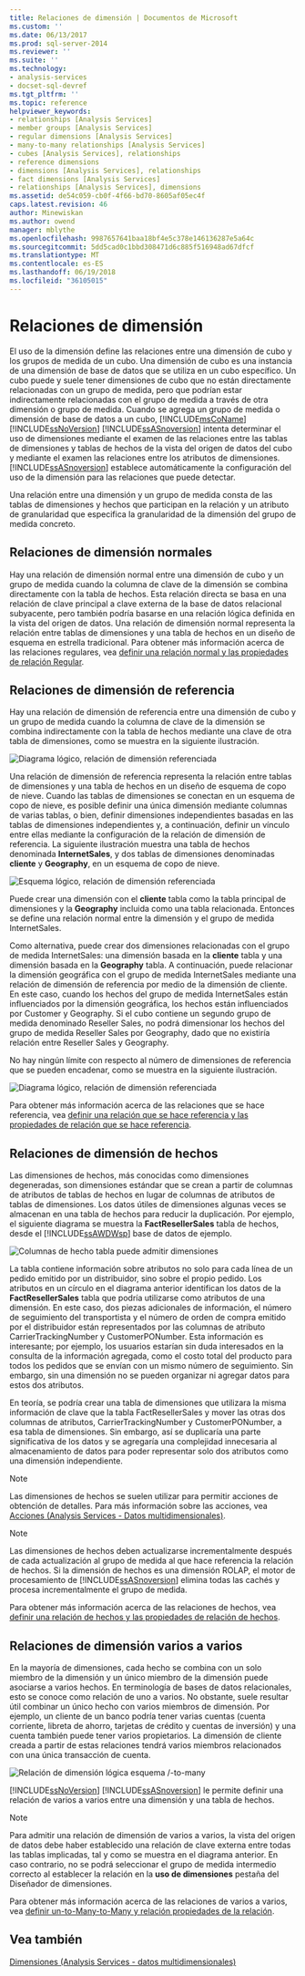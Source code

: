 ```yaml
---
title: Relaciones de dimensión | Documentos de Microsoft
ms.custom: ''
ms.date: 06/13/2017
ms.prod: sql-server-2014
ms.reviewer: ''
ms.suite: ''
ms.technology:
- analysis-services
- docset-sql-devref
ms.tgt_pltfrm: ''
ms.topic: reference
helpviewer_keywords:
- relationships [Analysis Services]
- member groups [Analysis Services]
- regular dimensions [Analysis Services]
- many-to-many relationships [Analysis Services]
- cubes [Analysis Services], relationships
- reference dimensions
- dimensions [Analysis Services], relationships
- fact dimensions [Analysis Services]
- relationships [Analysis Services], dimensions
ms.assetid: de54c059-cb0f-4f66-bd70-8605af05ec4f
caps.latest.revision: 46
author: Minewiskan
ms.author: owend
manager: mblythe
ms.openlocfilehash: 9987657641baa18bf4e5c378e146136287e5a64c
ms.sourcegitcommit: 5dd5cad0c1bbd308471d6c885f516948ad67dfcf
ms.translationtype: MT
ms.contentlocale: es-ES
ms.lasthandoff: 06/19/2018
ms.locfileid: "36105015"
---
```

# <a name="dimension-relationships"></a>Relaciones de dimensión
  El uso de la dimensión define las relaciones entre una dimensión de cubo y los grupos de medida de un cubo. Una dimensión de cubo es una instancia de una dimensión de base de datos que se utiliza en un cubo específico. Un cubo puede y suele tener dimensiones de cubo que no están directamente relacionadas con un grupo de medida, pero que podrían estar indirectamente relacionadas con el grupo de medida a través de otra dimensión o grupo de medida. Cuando se agrega un grupo de medida o dimensión de base de datos a un cubo, [!INCLUDE[msCoName](../../includes/msconame-md.md)] [!INCLUDE[ssNoVersion](../../includes/ssnoversion-md.md)] [!INCLUDE[ssASnoversion](../../includes/ssasnoversion-md.md)] intenta determinar el uso de dimensiones mediante el examen de las relaciones entre las tablas de dimensiones y tablas de hechos de la vista del origen de datos del cubo y mediante el examen las relaciones entre los atributos de dimensiones. [!INCLUDE[ssASnoversion](../../includes/ssasnoversion-md.md)] establece automáticamente la configuración del uso de la dimensión para las relaciones que puede detectar.  
  
 Una relación entre una dimensión y un grupo de medida consta de las tablas de dimensiones y hechos que participan en la relación y un atributo de granularidad que especifica la granularidad de la dimensión del grupo de medida concreto.  
  
## <a name="regular-dimension-relationships"></a>Relaciones de dimensión normales  
 Hay una relación de dimensión normal entre una dimensión de cubo y un grupo de medida cuando la columna de clave de la dimensión se combina directamente con la tabla de hechos. Esta relación directa se basa en una relación de clave principal a clave externa de la base de datos relacional subyacente, pero también podría basarse en una relación lógica definida en la vista del origen de datos. Una relación de dimensión normal representa la relación entre tablas de dimensiones y una tabla de hechos en un diseño de esquema en estrella tradicional. Para obtener más información acerca de las relaciones regulares, vea [definir una relación normal y las propiedades de relación Regular](../multidimensional-models/define-a-regular-relationship-and-regular-relationship-properties.md).  
  
## <a name="reference-dimension-relationships"></a>Relaciones de dimensión de referencia  
 Hay una relación de dimensión de referencia entre una dimensión de cubo y un grupo de medida cuando la columna de clave de la dimensión se combina indirectamente con la tabla de hechos mediante una clave de otra tabla de dimensiones, como se muestra en la siguiente ilustración.  
  
 ![Diagrama lógico, relación de dimensión referenciada](../../../2014/analysis-services/dev-guide/media/as-refdimension1.gif "diagrama lógico, relación de dimensión referenciada")  
  
 Una relación de dimensión de referencia representa la relación entre tablas de dimensiones y una tabla de hechos en un diseño de esquema de copo de nieve. Cuando las tablas de dimensiones se conectan en un esquema de copo de nieve, es posible definir una única dimensión mediante columnas de varias tablas, o bien, definir dimensiones independientes basadas en las tablas de dimensiones independientes y, a continuación, definir un vínculo entre ellas mediante la configuración de la relación de dimensión de referencia. La siguiente ilustración muestra una tabla de hechos denominada **InternetSales**, y dos tablas de dimensiones denominadas **cliente** y **Geography**, en un esquema de copo de nieve.  
  
 ![Esquema lógico, relación de dimensión referenciada](../../../2014/analysis-services/dev-guide/media/as-refdim-schema1.gif "esquema lógico, relación de dimensión referenciada")  
  
 Puede crear una dimensión con el **cliente** tabla como la tabla principal de dimensiones y la **Geography** incluida como una tabla relacionada. Entonces se define una relación normal entre la dimensión y el grupo de medida InternetSales.  
  
 Como alternativa, puede crear dos dimensiones relacionadas con el grupo de medida InternetSales: una dimensión basada en la **cliente** tabla y una dimensión basada en la **Geography** tabla. A continuación, puede relacionar la dimensión geográfica con el grupo de medida InternetSales mediante una relación de dimensión de referencia por medio de la dimensión de cliente. En este caso, cuando los hechos del grupo de medida InternetSales están influenciados por la dimensión geográfica, los hechos están influenciados por Customer y Geography. Si el cubo contiene un segundo grupo de medida denominado Reseller Sales, no podrá dimensionar los hechos del grupo de medida Reseller Sales por Geography, dado que no existiría relación entre Reseller Sales y Geography.  
  
 No hay ningún límite con respecto al número de dimensiones de referencia que se pueden encadenar, como se muestra en la siguiente ilustración.  
  
 ![Diagrama lógico, relación de dimensión referenciada](../../../2014/analysis-services/dev-guide/media/as-refdimension2.gif "diagrama lógico, relación de dimensión referenciada")  
  
 Para obtener más información acerca de las relaciones que se hace referencia, vea [definir una relación que se hace referencia y las propiedades de relación que se hace referencia](../multidimensional-models/define-a-referenced-relationship-and-referenced-relationship-properties.md).  
  
## <a name="fact-dimension-relationships"></a>Relaciones de dimensión de hechos  
 Las dimensiones de hechos, más conocidas como dimensiones degeneradas, son dimensiones estándar que se crean a partir de columnas de atributos de tablas de hechos en lugar de columnas de atributos de tablas de dimensiones. Los datos útiles de dimensiones algunas veces se almacenan en una tabla de hechos para reducir la duplicación. Por ejemplo, el siguiente diagrama se muestra la **FactResellerSales** tabla de hechos, desde el [!INCLUDE[ssAWDWsp](../../includes/ssawdwsp-md.md)] base de datos de ejemplo.  
  
 ![Columnas de hecho tabla puede admitir dimensiones](../../../2014/analysis-services/dev-guide/media/as-factdim.gif "columnas en realidad tabla puede admitir dimensiones")  
  
 La tabla contiene información sobre atributos no solo para cada línea de un pedido emitido por un distribuidor, sino sobre el propio pedido. Los atributos en un círculo en el diagrama anterior identifican los datos de la **FactResellerSales** tabla que podría utilizarse como atributos de una dimensión. En este caso, dos piezas adicionales de información, el número de seguimiento del transportista y el número de orden de compra emitido por el distribuidor están representados por las columnas de atributo CarrierTrackingNumber y CustomerPONumber. Esta información es interesante; por ejemplo, los usuarios estarían sin duda interesados en la consulta de la información agregada, como el costo total del producto para todos los pedidos que se envían con un mismo número de seguimiento. Sin embargo, sin una dimensión no se pueden organizar ni agregar datos para estos dos atributos.  
  
 En teoría, se podría crear una tabla de dimensiones que utilizara la misma información de clave que la tabla FactResellerSales y mover las otras dos columnas de atributos, CarrierTrackingNumber y CustomerPONumber, a esa tabla de dimensiones. Sin embargo, así se duplicaría una parte significativa de los datos y se agregaría una complejidad innecesaria al almacenamiento de datos para poder representar solo dos atributos como una dimensión independiente.  
  
> [!NOTE]  
>  Las dimensiones de hechos se suelen utilizar para permitir acciones de obtención de detalles. Para más información sobre las acciones, vea [Acciones &#40;Analysis Services - Datos multidimensionales&#41;](../multidimensional-models/actions-analysis-services-multidimensional-data.md).  
  
> [!NOTE]  
>  Las dimensiones de hechos deben actualizarse incrementalmente después de cada actualización al grupo de medida al que hace referencia la relación de hechos. Si la dimensión de hechos es una dimensión ROLAP, el motor de procesamiento de [!INCLUDE[ssASnoversion](../../includes/ssasnoversion-md.md)] elimina todas las cachés y procesa incrementalmente el grupo de medida.  
  
 Para obtener más información acerca de las relaciones de hechos, vea [definir una relación de hechos y las propiedades de relación de hechos](../multidimensional-models/define-a-fact-relationship-and-fact-relationship-properties.md).  
  
## <a name="many-to-many-dimension-relationships"></a>Relaciones de dimensión varios a varios  
 En la mayoría de dimensiones, cada hecho se combina con un solo miembro de la dimensión y un único miembro de la dimensión puede asociarse a varios hechos. En terminología de bases de datos relacionales, esto se conoce como relación de uno a varios. No obstante, suele resultar útil combinar un único hecho con varios miembros de dimensión. Por ejemplo, un cliente de un banco podría tener varias cuentas (cuenta corriente, libreta de ahorro, tarjetas de crédito y cuentas de inversión) y una cuenta también puede tener varios propietarios. La dimensión de cliente creada a partir de estas relaciones tendrá varios miembros relacionados con una única transacción de cuenta.  
  
 ![Relación de dimensión lógica esquema /-to-many](../../../2014/analysis-services/dev-guide/media/as-many-dimension1.gif "lógico esquema /-to-many relación de dimensión")  
  
 [!INCLUDE[ssNoVersion](../../includes/ssnoversion-md.md)] [!INCLUDE[ssASnoversion](../../includes/ssasnoversion-md.md)] le permite definir una relación de varios a varios entre una dimensión y una tabla de hechos.  
  
> [!NOTE]  
>  Para admitir una relación de dimensión de varios a varios, la vista del origen de datos debe haber establecido una relación de clave externa entre todas las tablas implicadas, tal y como se muestra en el diagrama anterior. En caso contrario, no se podrá seleccionar el grupo de medida intermedio correcto al establecer la relación en la **uso de dimensiones** pestaña del Diseñador de dimensiones.  
  
 Para obtener más información acerca de las relaciones de varios a varios, vea [definir un-to-Many-to-Many y relación propiedades de la relación](../multidimensional-models/define-a-many-to-many-relationship-and-many-to-many-relationship-properties.md).  
  
## <a name="see-also"></a>Vea también  
 [Dimensiones &#40;Analysis Services - datos multidimensionales&#41;](../multidimensional-models-olap-logical-dimension-objects/dimensions-analysis-services-multidimensional-data.md)  
  
  